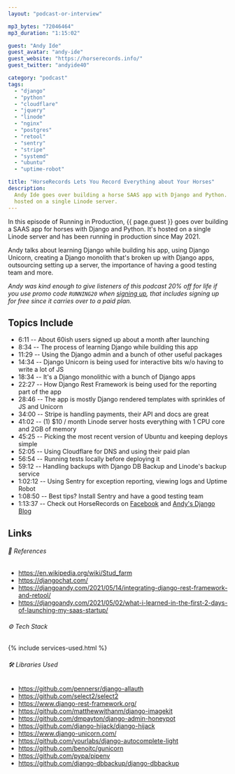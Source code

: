 ```yaml
---
layout: "podcast-or-interview"

mp3_bytes: "72046464"
mp3_duration: "1:15:02"

guest: "Andy Ide"
guest_avatar: "andy-ide"
guest_website: "https://horserecords.info/"
guest_twitter: "andyide40"

category: "podcast"
tags:
  - "django"
  - "python"
  - "cloudflare"
  - "jquery"
  - "linode"
  - "nginx"
  - "postgres"
  - "retool"
  - "sentry"
  - "stripe"
  - "systemd"
  - "ubuntu"
  - "uptime-robot"

title: "HorseRecords Lets You Record Everything about Your Horses"
description:
  Andy Ide goes over building a horse SAAS app with Django and Python. It's
  hosted on a single Linode server.
---
```


In this episode of Running in Production, {{ page.guest }} goes over building a
SAAS app for horses with Django and Python. It's hosted on a single Linode
server and has been running in production since May 2021.

Andy talks about learning Django while building his app, using Django Unicorn,
creating a Django monolith that's broken up with Django apps, outsourcing
setting up a server, the importance of having a good testing team and more.

*Andy was kind enough to give listeners of this podcast 20% off for life if you
use promo code `RUNNING20` when [signing up](https://horserecords.info/), that
includes signing up for free since it carries over to a paid plan.*

## Topics Include

- 6:11 -- About 60ish users signed up about a month after launching
- 8:34 -- The process of learning Django while building this app
- 11:29 -- Using the Django admin and a bunch of other useful packages
- 14:34 -- Django Unicorn is being used for interactive bits w/o having to write a lot of JS
- 18:34 -- It's a Django monolithic with a bunch of Django apps
- 22:27 -- How Django Rest Framework is being used for the reporting part of the app
- 28:46 -- The app is mostly Django rendered templates with sprinkles of JS and Unicorn
- 34:00 -- Stripe is handling payments, their API and docs are great
- 41:02 -- (1) $10 / month Linode server hosts everything with 1 CPU core and 2GB of memory
- 45:25 -- Picking the most recent version of Ubuntu and keeping deploys simple
- 52:05 -- Using Cloudflare for DNS and using their paid plan
- 56:54 -- Running tests locally before deploying it
- 59:12 -- Handling backups with Django DB Backup and Linode's backup service
- 1:02:12 -- Using Sentry for exception reporting, viewing logs and Uptime Robot
- 1:08:50 -- Best tips? Install Sentry and have a good testing team
- 1:13:37 -- Check out HorseRecords on [Facebook](https://www.facebook.com/horserecords/) and [Andy's Django Blog](https://djangoandy.com/)

## Links

###### 📄 References

- <https://en.wikipedia.org/wiki/Stud_farm>
- <https://djangochat.com/>
- <https://djangoandy.com/2021/05/14/integrating-django-rest-framework-and-retool/>
- <https://djangoandy.com/2021/05/02/what-i-learned-in-the-first-2-days-of-launching-my-saas-startup/>

###### ⚙️ Tech Stack

{% include services-used.html %}

###### 🛠 Libraries Used

- <https://github.com/pennersr/django-allauth>
- <https://github.com/select2/select2>
- <https://www.django-rest-framework.org/>
- <https://github.com/matthewwithanm/django-imagekit>
- <https://github.com/dmpayton/django-admin-honeypot>
- <https://github.com/django-hijack/django-hijack>
- <https://www.django-unicorn.com/>
- <https://github.com/yourlabs/django-autocomplete-light>
- <https://github.com/benoitc/gunicorn>
- <https://github.com/pypa/pipenv>
- <https://github.com/django-dbbackup/django-dbbackup>
